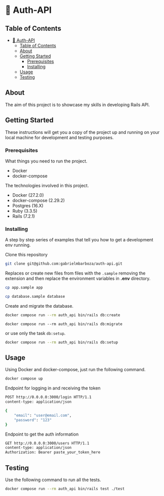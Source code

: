 # 👮 Auth-API

## Table of Contents

- [👮 Auth-API](#-auth-api)
  - [Table of Contents](#table-of-contents)
  - [About ](#about-)
  - [Getting Started ](#getting-started-)
    - [Prerequisites](#prerequisites)
    - [Installing](#installing)
  - [Usage ](#usage-)
  - [Testing ](#testing-)

## About <a name = "about"></a>

The aim of this project is to showcase my skills in developing Rails API.

## Getting Started <a name = "getting_started"></a>

These instructions will get you a copy of the project up and running on your local machine for development and testing purposes.

### Prerequisites

What things you need to run the project.

- Docker
- docker-compose

The technologies involved in this project.

- Docker (27.2.0)
- docker-compose (2.29.2)
- Postgres (16.X)
- Ruby (3.3.5)
- Rails (7.2.1)

### Installing

A step by step series of examples that tell you how to get a development env running.

Clone this repository
```bash
git clone git@github.com:gabrielmbarboza/auth-api.git
```

Replaces or create new files from files with the `.sample` removing the extension and then replace the environment variables in **.env** directory.

```bash
cp app.sample app
```

```bash
cp database.sample database
```

Create and migrate the database.

```bash
docker compose run --rm auth_api bin/rails db:create
```

```dbash
docker compose run --rm auth_api bin/rails db:migrate
```

or use only the task `db:setup`.

```bash
docker compose run --rm auth_api bin/rails db:setup
```

## Usage <a name = "usage"></a>

Using Docker and docker-compose, just run the following command.

```bash
docker compose up
```

Endpoint for logging in and receiving the token

```bash
POST http://0.0.0.0:3000/login HTTP/1.1
content-type: application/json

{
    "email": "user@email.com",
    "password": "123"
}
```

Endpoint to get the auth information

```bash
GET http://0.0.0.0:3000/users HTTP/1.1
content-type: application/json
Authorization: Bearer paste_your_token_here
```

## Testing <a name = "testing"></a>

Use the following command to run all the tests.

```bash
docker compose run --rm auth_api bin/rails test ./test
```
